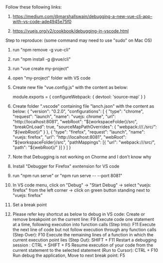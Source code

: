 Follow these following links:
1. https://medium.com/@marshallswain/debugging-a-new-vue-cli-app-with-vs-code-ade4945e75f0

2. https://vuejs.org/v2/cookbook/debugging-in-vscode.html


Step to reproduce: (some command may need to use "sudo" on Mac OS)
1. run "npm remove -g vue-cli"
2. run "npm install -g @vue/cli"
3. run "vue create my-project"
4. open "my-project" folder with VS code
5. Create new file "vue.config.js" with the content as below:

    module.exports = {
    configureWebpack: {
        devtool: 'source-map'
    }
    }

6. Create folder ".vscode" containing file "lanch.json" with the content as below:
  {
    "version": "0.2.0",
    "configurations": [
      {
        "type": "chrome",
        "request": "launch",
        "name": "vuejs: chrome",
        "url": "http://localhost:8081",
        "webRoot": "${workspaceFolder}/src",
        "breakOnLoad": true,
        "sourceMapPathOverrides": {
          "webpack:///./src/*": "${webRoot}/*"
        }
      },
      {
        "type": "firefox",
        "request": "launch",
        "name": "vuejs: firefox",
        "url": "http://localhost:8081",
        "webRoot": "${workspaceFolder}/src",
        "pathMappings": [{ "url": "webpack:///src/", "path": "${webRoot}/" }]
      }
    ]
  }
  
7. Note that Debugging is not working on Chorme and I don't know why
8. Install "Debugger for Firefox" exntension for VS code
9. run "npm run serve" or "npm run serve -- --port 8081"
10. In VS code menu, click on "Debug" -> "Start Debug" -> select "vuejs: firefox" from the left corner -> click on green button standing next to "vuejs: firefox"
11. Set a break point 
12. Please refer key shortcut as below to debug in VS code:
    Create or remove breakpoint on the current line: F9
    Execute code one statement at a time, following execution into function calls (Step Into): F11
    Execute the next line of code but not follow execution through any function calls (Step Over): F10
    Execute the remaining lines of a function in which the current execution point lies (Step Out): SHIFT + F11
    Restart a debugging session : CTRL + SHIFT + F5
    Resume execution of your code from the current statement to the selected statement (Run to Cursor): CTRL + F10
    Run debug the application, Move to next break point: F5